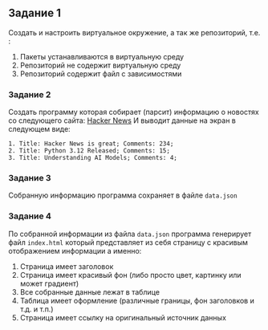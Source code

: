 ## Задание 1

Создать и настроить виртуальное окружение, а так же репозиторий, т.е. :
1. Пакеты устанавливаются в виртуальную среду
2. Репозиторий не содержит виртуальную среду
3. Репозиторий содержит файл с зависимостями

### Задание 2
Создать программу которая собирает (парсит) информацию о новостях со следующего сайта: 
[Hacker News](https://news.ycombinator.com/)
И выводит данные на экран в следующем виде:
```
1. Title: Hacker News is great; Comments: 234;
2. Title: Python 3.12 Released; Comments: 15;
3. Title: Understanding AI Models; Comments: 4;
```

### Задание 3
Собранную информацию программа сохраняет в файле `data.json` 

### Задание 4
По собранной информации из файла `data.json` программа генерирует файл `index.html` который представляет из себя страницу с красивым отображением информации а именно:
1. Страница имеет заголовок
2. Страница имеет красивый фон (либо просто цвет, картинку или может градиент)
3. Все собранные данные лежат в таблице
4. Таблица имеет оформление (различные границы, фон заголовков и т.д. и т.п.)
5. Страница имеет ссылку на оригинальный источник данных
